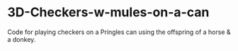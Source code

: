 # 3D-Checkers-w-mules-on-a-can
Code for playing checkers on a Pringles can using the offspring of a horse &amp; a donkey.
